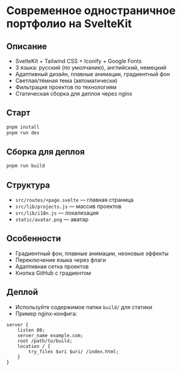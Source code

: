 # Современное одностраничное портфолио на SvelteKit

## Описание

- SvelteKit + Tailwind CSS + Iconify + Google Fonts
- 3 языка: русский (по умолчанию), английский, немецкий
- Адаптивный дизайн, плавные анимации, градиентный фон
- Светлая/тёмная тема (автоматически)
- Фильтрация проектов по технологиям
- Статическая сборка для деплоя через nginx

## Старт

```bash
pnpm install
pnpm run dev
```

## Сборка для деплоя

```bash
pnpm run build
```

## Структура

- `src/routes/+page.svelte` — главная страница
- `src/lib/projects.js` — массив проектов
- `src/lib/i18n.js` — локализация
- `static/avatar.png` — аватар

## Особенности

- Градиентный фон, плавные анимации, неоновые эффекты
- Переключение языка через флаги
- Адаптивная сетка проектов
- Кнопка GitHub с градиентом

## Деплой

- Используйте содержимое папки `build/` для статики
- Пример nginx-конфига:

```
server {
    listen 80;
    server_name example.com;
    root /path/to/build;
    location / {
        try_files $uri $uri/ /index.html;
    }
}
```
